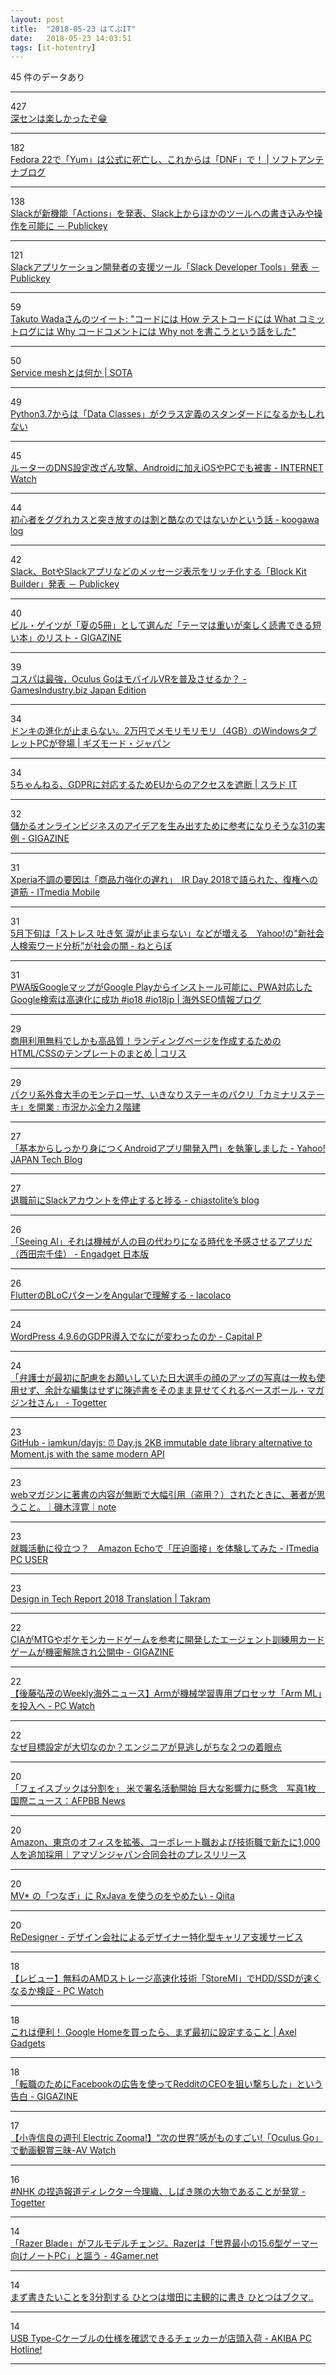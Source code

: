 ```yaml
---
layout: post
title:  "2018-05-23 はてぶIT"
date:   2018-05-23 14:03:51
tags: [it-hotentry]
---
```

45 件のデータあり

<hr><div class="row">
<div class="col-1"><span class="badge badge-pill badge-success h2">427</span></div>
<div class="col-11"><a href='https://anond.hatelabo.jp/20180522233419' target='_blank'>深センは楽しかったぞ😁</a></div>
</div>
<hr>
<div class="row">
<div class="col-1"><span class="badge badge-pill badge-success h2">182</span></div>
<div class="col-11"><a href='https://www.softantenna.com/wp/unix/yum-is-dead/' target='_blank'>Fedora 22で「Yum」は公式に死亡し、これからは「DNF」で！ | ソフトアンテナブログ</a></div>
</div>
<hr>
<div class="row">
<div class="col-1"><span class="badge badge-pill badge-success h2">138</span></div>
<div class="col-11"><a href='https://www.publickey1.jp/blog/18/slackactionsslack.html' target='_blank'>Slackが新機能「Actions」を発表、Slack上からほかのツールへの書き込みや操作を可能に － Publickey</a></div>
</div>
<hr>
<div class="row">
<div class="col-1"><span class="badge badge-pill badge-success h2">121</span></div>
<div class="col-11"><a href='https://www.publickey1.jp/blog/18/slackslack_developer_tools.html' target='_blank'>Slackアプリケーション開発者の支援ツール「Slack Developer Tools」発表 － Publickey</a></div>
</div>
<hr>
<div class="row">
<div class="col-1"><span class="badge badge-pill badge-success h2">59</span></div>
<div class="col-11"><a href='http://twitter.com/t_wada/status/904916106153828352' target='_blank'>Takuto Wadaさんのツイート: "コードには How テストコードには What コミットログには Why コードコメントには Why not を書こうという話をした"</a></div>
</div>
<hr>
<div class="row">
<div class="col-1"><span class="badge badge-pill badge-success h2">50</span></div>
<div class="col-11"><a href='https://deeeet.com/writing/2018/05/22/service-mesh/' target='_blank'>Service meshとは何か | SOTA</a></div>
</div>
<hr>
<div class="row">
<div class="col-1"><span class="badge badge-pill badge-success h2">49</span></div>
<div class="col-11"><a href='https://qiita.com/tag1216/items/13b032348c893667862a' target='_blank'>Python3.7からは「Data Classes」がクラス定義のスタンダードになるかもしれない</a></div>
</div>
<hr>
<div class="row">
<div class="col-1"><span class="badge badge-pill badge-success h2">45</span></div>
<div class="col-11"><a href='https://internet.watch.impress.co.jp/docs/news/1123223.html' target='_blank'>ルーターのDNS設定改ざん攻撃、Androidに加えiOSやPCでも被害 - INTERNET Watch</a></div>
</div>
<hr>
<div class="row">
<div class="col-1"><span class="badge badge-pill badge-success h2">44</span></div>
<div class="col-11"><a href='http://blog.koogawa.com/entry/2018/05/22/230023' target='_blank'>初心者をググれカスと突き放すのは割と酷なのではないかという話 - koogawa log</a></div>
</div>
<hr>
<div class="row">
<div class="col-1"><span class="badge badge-pill badge-success h2">42</span></div>
<div class="col-11"><a href='https://www.publickey1.jp/blog/18/slackbotslackblock_kit_builder.html' target='_blank'>Slack、BotやSlackアプリなどのメッセージ表示をリッチ化する「Block Kit Builder」発表 － Publickey</a></div>
</div>
<hr>
<div class="row">
<div class="col-1"><span class="badge badge-pill badge-success h2">40</span></div>
<div class="col-11"><a href='https://gigazine.net/news/20180522-5-books-worth-reading-summer/' target='_blank'>ビル・ゲイツが「夏の5冊」として選んだ「テーマは重いが楽しく読書できる短い本」のリスト - GIGAZINE</a></div>
</div>
<hr>
<div class="row">
<div class="col-1"><span class="badge badge-pill badge-success h2">39</span></div>
<div class="col-11"><a href='http://jp.gamesindustry.biz/article/1805/18051802/' target='_blank'>コスパは最強，Oculus GoはモバイルVRを普及させるか？ - GamesIndustry.biz Japan Edition</a></div>
</div>
<hr>
<div class="row">
<div class="col-1"><span class="badge badge-pill badge-success h2">34</span></div>
<div class="col-11"><a href='https://www.gizmodo.jp/2018/05/donki-pc-rm-f106-sr.html' target='_blank'>ドンキの進化が止まらない。2万円でメモリモリモリ（4GB）のWindowsタブレットPCが登場 | ギズモード・ジャパン</a></div>
</div>
<hr>
<div class="row">
<div class="col-1"><span class="badge badge-pill badge-success h2">34</span></div>
<div class="col-11"><a href='https://it.srad.jp/story/18/05/22/0455238/' target='_blank'>5ちゃんねる、GDPRに対応するためEUからのアクセスを遮断 | スラド IT</a></div>
</div>
<hr>
<div class="row">
<div class="col-1"><span class="badge badge-pill badge-success h2">32</span></div>
<div class="col-11"><a href='https://gigazine.net/news/20180523-how-to-profitable-online-business-idea/' target='_blank'>儲かるオンラインビジネスのアイデアを生み出すために参考になりそうな31の実例 - GIGAZINE</a></div>
</div>
<hr>
<div class="row">
<div class="col-1"><span class="badge badge-pill badge-success h2">31</span></div>
<div class="col-11"><a href='http://www.itmedia.co.jp/mobile/articles/1805/22/news139.html' target='_blank'>Xperia不調の要因は「商品力強化の遅れ」　IR Day 2018で語られた、復権への道筋 - ITmedia Mobile</a></div>
</div>
<hr>
<div class="row">
<div class="col-1"><span class="badge badge-pill badge-success h2">31</span></div>
<div class="col-11"><a href='http://nlab.itmedia.co.jp/nl/articles/1805/22/news072.html' target='_blank'>5月下旬は「ストレス 吐き気 涙が止まらない」などが増える　Yahoo!の"新社会人検索ワード分析”が社会の闇 - ねとらぼ</a></div>
</div>
<hr>
<div class="row">
<div class="col-1"><span class="badge badge-pill badge-success h2">31</span></div>
<div class="col-11"><a href='https://www.suzukikenichi.com/blog/google-maps-and-google-search-now-powered-by-pwa/' target='_blank'>PWA版GoogleマップがGoogle Playからインストール可能に、PWA対応したGoogle検索は高速化に成功 #io18 #io18jp | 海外SEO情報ブログ</a></div>
</div>
<hr>
<div class="row">
<div class="col-1"><span class="badge badge-pill badge-success h2">29</span></div>
<div class="col-11"><a href='https://coliss.com/articles/build-websites/operation/work/responsive-landing-page-templates-papaya.html' target='_blank'>商用利用無料でしかも高品質！ランディングページを作成するためのHTML/CSSのテンプレートのまとめ | コリス</a></div>
</div>
<hr>
<div class="row">
<div class="col-1"><span class="badge badge-pill badge-success h2">29</span></div>
<div class="col-11"><a href='http://kabumatome.doorblog.jp/archives/65888458.html' target='_blank'>パクリ系外食大手のモンテローザ、いきなりステーキのパクリ「カミナリステーキ」を開業 : 市況かぶ全力２階建</a></div>
</div>
<hr>
<div class="row">
<div class="col-1"><span class="badge badge-pill badge-success h2">27</span></div>
<div class="col-11"><a href='https://techblog.yahoo.co.jp/android/201805_kuroobi_book/' target='_blank'>「基本からしっかり身につくAndroidアプリ開発入門」を執筆しました - Yahoo! JAPAN Tech Blog</a></div>
</div>
<hr>
<div class="row">
<div class="col-1"><span class="badge badge-pill badge-success h2">27</span></div>
<div class="col-11"><a href='https://chiastolite.hatenablog.com/entry/2018/05/22/163033' target='_blank'>退職前にSlackアカウントを停止すると捗る - chiastolite’s blog</a></div>
</div>
<hr>
<div class="row">
<div class="col-1"><span class="badge badge-pill badge-success h2">26</span></div>
<div class="col-11"><a href='https://japanese.engadget.com/2018/05/22/seeing-ai/' target='_blank'>「Seeing AI」それは機械が人の目の代わりになる時代を予感させるアプリだ（西田宗千佳） - Engadget 日本版</a></div>
</div>
<hr>
<div class="row">
<div class="col-1"><span class="badge badge-pill badge-success h2">26</span></div>
<div class="col-11"><a href='https://lacolaco.hatenablog.com/entry/2018/05/22/194805' target='_blank'>FlutterのBLoCパターンをAngularで理解する - lacolaco</a></div>
</div>
<hr>
<div class="row">
<div class="col-1"><span class="badge badge-pill badge-success h2">24</span></div>
<div class="col-11"><a href='https://capitalp.jp/2018/05/22/how-wordpress-changed-by-gdpr/' target='_blank'>WordPress 4.9.6のGDPR導入でなにが変わったのか - Capital P</a></div>
</div>
<hr>
<div class="row">
<div class="col-1"><span class="badge badge-pill badge-success h2">24</span></div>
<div class="col-11"><a href='https://togetter.com/li/1229967' target='_blank'>「弁護士が最初に配慮をお願いしていた日大選手の顔のアップの写真は一枚も使用せず、余計な編集はせずに陳述書をそのまま見せてくれるベースボール・マガジン社さん」 - Togetter</a></div>
</div>
<hr>
<div class="row">
<div class="col-1"><span class="badge badge-pill badge-success h2">23</span></div>
<div class="col-11"><a href='https://github.com/iamkun/dayjs' target='_blank'>GitHub - iamkun/dayjs: ⏰ Day.js 2KB immutable date library alternative to Moment.js with the same modern API</a></div>
</div>
<hr>
<div class="row">
<div class="col-1"><span class="badge badge-pill badge-success h2">23</span></div>
<div class="col-11"><a href='https://note.mu/pennahito/n/n9300f52f5e79' target='_blank'>webマガジンに著書の内容が無断で大幅引用（盗用？）されたときに、著者が思うこと。｜磯木淳寛｜note</a></div>
</div>
<hr>
<div class="row">
<div class="col-1"><span class="badge badge-pill badge-success h2">23</span></div>
<div class="col-11"><a href='http://www.itmedia.co.jp/pcuser/articles/1805/22/news103.html' target='_blank'>就職活動に役立つ？　Amazon Echoで「圧迫面接」を体験してみた - ITmedia PC USER</a></div>
</div>
<hr>
<div class="row">
<div class="col-1"><span class="badge badge-pill badge-success h2">23</span></div>
<div class="col-11"><a href='https://ja.takram.com/projects/design-in-tech-report-2018-translation/' target='_blank'>Design in Tech Report 2018 Translation | Takram</a></div>
</div>
<hr>
<div class="row">
<div class="col-1"><span class="badge badge-pill badge-success h2">22</span></div>
<div class="col-11"><a href='https://gigazine.net/news/20180522-cia-card-game-collection-deck/' target='_blank'>CIAがMTGやポケモンカードゲームを参考に開発したエージェント訓練用カードゲームが機密解除され公開中 - GIGAZINE</a></div>
</div>
<hr>
<div class="row">
<div class="col-1"><span class="badge badge-pill badge-success h2">22</span></div>
<div class="col-11"><a href='https://pc.watch.impress.co.jp/docs/column/kaigai/1123327.html' target='_blank'>【後藤弘茂のWeekly海外ニュース】Armが機械学習専用プロセッサ「Arm ML」を投入へ - PC Watch</a></div>
</div>
<hr>
<div class="row">
<div class="col-1"><span class="badge badge-pill badge-success h2">22</span></div>
<div class="col-11"><a href='https://engineer-club.jp/importance-of-goal-setting' target='_blank'>なぜ目標設定が大切なのか？エンジニアが見逃しがちな２つの着眼点</a></div>
</div>
<hr>
<div class="row">
<div class="col-1"><span class="badge badge-pill badge-success h2">20</span></div>
<div class="col-11"><a href='http://www.afpbb.com/articles/-/3175493' target='_blank'>「フェイスブックは分割を」 米で署名活動開始 巨大な影響力に懸念　写真1枚　国際ニュース：AFPBB News</a></div>
</div>
<hr>
<div class="row">
<div class="col-1"><span class="badge badge-pill badge-success h2">20</span></div>
<div class="col-11"><a href='https://prtimes.jp/main/html/rd/p/000000815.000004612.html' target='_blank'>Amazon、東京のオフィスを拡張、コーポレート職および技術職で新たに1,000人を追加採用｜アマゾンジャパン合同会社のプレスリリース</a></div>
</div>
<hr>
<div class="row">
<div class="col-1"><span class="badge badge-pill badge-success h2">20</span></div>
<div class="col-11"><a href='https://qiita.com/amay077/items/d4629f9d20ba36a1347e' target='_blank'>MV* の「つなぎ」に RxJava を使うのをやめたい - Qiita</a></div>
</div>
<hr>
<div class="row">
<div class="col-1"><span class="badge badge-pill badge-success h2">20</span></div>
<div class="col-11"><a href='https://redesigner.jp/' target='_blank'>ReDesigner - デザイン会社によるデザイナー特化型キャリア支援サービス</a></div>
</div>
<hr>
<div class="row">
<div class="col-1"><span class="badge badge-pill badge-success h2">18</span></div>
<div class="col-11"><a href='https://pc.watch.impress.co.jp/docs/topic/review/1123034.html' target='_blank'>【レビュー】無料のAMDストレージ高速化技術「StoreMI」でHDD/SSDが速くなるか検証 - PC Watch</a></div>
</div>
<hr>
<div class="row">
<div class="col-1"><span class="badge badge-pill badge-success h2">18</span></div>
<div class="col-11"><a href='https://gadget.axelmedia.info/google-home%E6%9C%80%E5%88%9D%E3%81%AE%E8%A8%AD%E5%AE%9A/' target='_blank'>これは便利！ Google Homeを買ったら、まず最初に設定すること | Axel Gadgets</a></div>
</div>
<hr>
<div class="row">
<div class="col-1"><span class="badge badge-pill badge-success h2">18</span></div>
<div class="col-11"><a href='https://gigazine.net/news/20180523-how-targeted-ceo-facebook-ads/' target='_blank'>「転職のためにFacebookの広告を使ってRedditのCEOを狙い撃ちした」という告白 - GIGAZINE</a></div>
</div>
<hr>
<div class="row">
<div class="col-1"><span class="badge badge-pill badge-success h2">17</span></div>
<div class="col-11"><a href='https://av.watch.impress.co.jp/docs/series/zooma/1123335.html' target='_blank'>【小寺信良の週刊 Electric Zooma!】“次の世界”感がものすごい!「Oculus Go」で動画観賞三昧-AV Watch</a></div>
</div>
<hr>
<div class="row">
<div class="col-1"><span class="badge badge-pill badge-success h2">16</span></div>
<div class="col-11"><a href='https://togetter.com/li/1229958' target='_blank'>#NHK の捏造報道ディレクター今理織、しばき隊の大物であることが発覚 - Togetter</a></div>
</div>
<hr>
<div class="row">
<div class="col-1"><span class="badge badge-pill badge-success h2">14</span></div>
<div class="col-11"><a href='http://www.4gamer.net/games/023/G002318/20180518045/' target='_blank'>「Razer Blade」がフルモデルチェンジ。Razerは「世界最小の15.6型ゲーマー向けノートPC」と謳う - 4Gamer.net</a></div>
</div>
<hr>
<div class="row">
<div class="col-1"><span class="badge badge-pill badge-success h2">14</span></div>
<div class="col-11"><a href='https://anond.hatelabo.jp/20180523011338' target='_blank'>まず書きたいことを3分割する ひとつは増田に主観的に書き ひとつはブクマ..</a></div>
</div>
<hr>
<div class="row">
<div class="col-1"><span class="badge badge-pill badge-success h2">14</span></div>
<div class="col-11"><a href='https://akiba-pc.watch.impress.co.jp/docs/news/news/1123305.html' target='_blank'>USB Type-Cケーブルの仕様を確認できるチェッカーが店頭入荷 - AKIBA PC Hotline!</a></div>
</div>
<hr>

